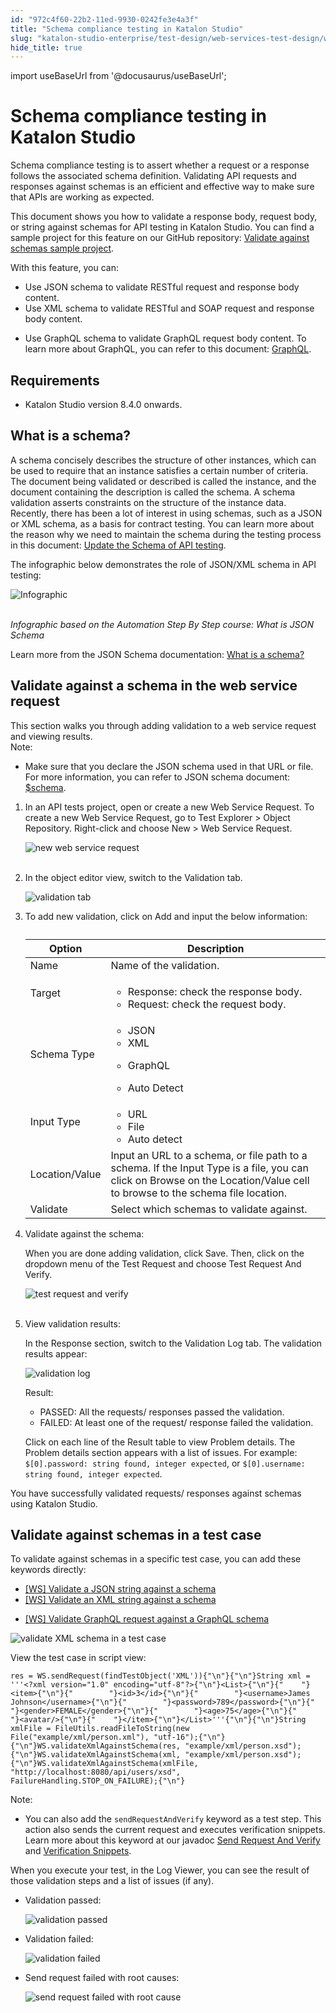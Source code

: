 ```yaml
---
id: "972c4f60-22b2-11ed-9930-0242fe3e4a3f"
title: "Schema compliance testing in Katalon Studio"
slug: "katalon-studio-enterprise/test-design/web-services-test-design/working-with-apiweb-services-project/schema-compliance-testing-in-katalon-studio"
hide_title: true
---
```

import useBaseUrl from '@docusaurus/useBaseUrl';


# <a id="id" class="anchor_top_offset"/><a id="ariaid-title1" class="anchor_top_offset"/>Schema compliance testing in Katalon Studio

<p xmlns="http://www.w3.org/1999/xhtml" className="p">Schema compliance testing is to assert whether a request or a response follows the associated schema definition. Validating API requests and responses against schemas is an efficient and effective way to make sure that APIs are working as expected.</p> 
<p xmlns="http://www.w3.org/1999/xhtml" className="p">This document shows you how to validate a response body, request body, or string against schemas for API testing in Katalon Studio. You can find a sample project for this feature on our GitHub repository: <a className="xref j-external-link" href="https://github.com/katalon-studio-samples/studio-schema-validation-example" target="_blank">Validate against schemas sample project</a>.</p> 
<p xmlns="http://www.w3.org/1999/xhtml" className="p">With this feature, you can:</p> 
<ul xmlns="http://www.w3.org/1999/xhtml" className="ul"><li className="li">Use JSON schema to validate RESTful request and response body content.</li><li className="li">Use XML schema to validate RESTful and SOAP request and response body content.</li><li className="li"><p className="p">Use GraphQL schema to validate GraphQL request body content. To learn more about GraphQL, you can refer to this document: <a className="xref" href="#">GraphQL</a>.</p></li></ul> 

## Requirements

<div xmlns="http://www.w3.org/1999/xhtml" className="p"><ul className="ul"><li className="li"><p className="p">Katalon Studio version 8.4.0 onwards.</p></li></ul></div>

## <a id="id_1" class="anchor_top_offset"/>What is a schema?

<p xmlns="http://www.w3.org/1999/xhtml" className="p">A schema concisely describes the structure of other instances, which can be used to require that an instance satisfies a certain number of criteria. The document being validated or described is called the instance, and the document containing the description is called the schema. A schema validation asserts constraints on the structure of the instance data. Recently, there has been a lot of interest in using schemas, such as a JSON or XML schema, as a basis for contract testing. You can learn more about the reason why we need to maintain the schema during the testing process in this document: <a className="xref" href="/docs/katalon-studio-enterprise/test-design/web-services-test-design/introduction-to-api-testing#id_22">Update the Schema of API testing</a>.</p> 
<p xmlns="http://www.w3.org/1999/xhtml" className="p">The infographic below demonstrates the role of JSON/XML schema in API testing:</p> 
<p xmlns="http://www.w3.org/1999/xhtml" className="p"><img className="image" src={useBaseUrl("https://github.com/katalon-studio/docs-images/raw/master/katalon-studio/docs/schema-validation/Validate-Format.png")} width={500} alt="Infographic" /><br /><br /></p> 
<p xmlns="http://www.w3.org/1999/xhtml" className="p"><em className="ph i">Infographic based on the Automation Step By Step course: What is JSON Schema</em></p> 
<p xmlns="http://www.w3.org/1999/xhtml" className="p">Learn more from the JSON Schema documentation: <a className="xref j-external-link" href="https://json-schema.org/understanding-json-schema/about.html#about" target="_blank">What is a schema?</a> </p> 

## <a id="id_2" class="anchor_top_offset"/>Validate against a schema in the web service request

<div xmlns="http://www.w3.org/1999/xhtml" className="p">This section walks you through adding validation to a web service request and viewing results.<div className="note note note_note"><span className="note__title">Note:</span> 
    <ul className="ul"><li className="li">
        <p className="p">Make sure that you declare the JSON schema used in that URL or file. For more information, you can refer to JSON schema document: <a className="xref j-external-link" href="https://json-schema.org/understanding-json-schema/reference/schema.html#schema" target="_blank">$schema</a>.</p>
      </li></ul>
  </div></div>
<ol xmlns="http://www.w3.org/1999/xhtml" className="ol"><li className="li">     <p className="p">In an API tests project, open or create a new <span className="ph uicontrol">Web Service Request</span>. To create a new <span className="ph uicontrol">Web Service Request</span>, go to <span className="ph uicontrol">Test Explorer</span> &gt; <span className="ph uicontrol">Object Repository</span>. Right-click and choose <span className="ph uicontrol">New</span> &gt; <span className="ph uicontrol">Web Service Request</span>.</p>     <p className="p"> <img className="image" src={useBaseUrl("https://github.com/katalon-studio/docs-images/raw/master/katalon-studio/docs/schema-validation/new-web-service-request.png")} width={500} alt="new web service request" /><br /><br />     </p>   </li><li className="li">     <p className="p">In the object editor view, switch to the <span className="ph uicontrol">Validation</span> tab.</p>     <p className="p"><img className="image" src={useBaseUrl("/9721c810-22b2-11ed-9930-0242fe3e4a3f.png")} alt="validation tab" />     </p>   </li><li className="li">     <p className="p">To add new validation, click on <span className="ph uicontrol">Add</span> and input the below information:</p>     <table className="table"><caption /><colgroup><col /><col /></colgroup><thead className="thead"><tr className><th className="entry anchor_top_offset" id="id_2__entry__1">Option</th><th className="entry anchor_top_offset" id="id_2__entry__2">Description</th></tr></thead><tbody className="tbody"><tr className><td className="entry" headers="id_2__entry__1 id_2__entry__2 ">Name</td><td className="entry" headers="id_2__entry__1 id_2__entry__2 ">Name of the validation.</td></tr><tr className><td className="entry" headers="id_2__entry__1 id_2__entry__2 ">Target</td><td className="entry" headers="id_2__entry__1 id_2__entry__2 ">             <ul className="ul"><li className="li">Response: check the response body.</li><li className="li">Request: check the request body.</li></ul>           </td></tr><tr className><td className="entry" headers="id_2__entry__1 id_2__entry__2 ">Schema Type</td><td className="entry" headers="id_2__entry__1 id_2__entry__2 ">             <ul className="ul"><li className="li">JSON</li><li className="li">XML</li><li className="li">                 <p className="p">GraphQL</p>               </li><li className="li">Auto Detect</li></ul>           </td></tr><tr className><td className="entry" headers="id_2__entry__1 id_2__entry__2 ">Input Type</td><td className="entry" headers="id_2__entry__1 id_2__entry__2 ">             <ul className="ul"><li className="li">URL</li><li className="li">File</li><li className="li">Auto detect</li></ul>           </td></tr><tr className><td className="entry" headers="id_2__entry__1 id_2__entry__2 ">Location/Value</td><td className="entry" headers="id_2__entry__1 id_2__entry__2 ">Input an URL to a schema, or file path to a schema. If the <span className="ph uicontrol">Input Type</span> is a file, you can click on <span className="ph uicontrol">Browse</span> on the <span className="ph uicontrol">Location/Value</span> cell to browse to the schema file location.</td></tr><tr className><td className="entry" headers="id_2__entry__1 id_2__entry__2 ">Validate</td><td className="entry" headers="id_2__entry__1 id_2__entry__2 ">Select which schemas to validate against.</td></tr></tbody></table>   </li><li className="li">     <p className="p">Validate against the schema:</p>     <p className="p">When you are done adding validation, click <span className="ph uicontrol">Save</span>. Then, click on the dropdown menu of the <span className="ph uicontrol">Test Request</span> and choose <span className="ph uicontrol">Test Request And Verify</span>.</p>     <p className="p"> <img className="image" src={useBaseUrl("https://github.com/katalon-studio/docs-images/raw/master/katalon-studio/docs/schema-validation/test-request-and-verify.png")} width={250} alt="test request and verify" /><br /><br />     </p>   </li><li className="li">     <p className="p">View validation results:</p>     <p className="p">In the <span className="ph uicontrol">Response</span> section, switch to the <span className="ph uicontrol">Validation Log</span> tab. The validation results appear:</p>     <p className="p"><img className="image" src={useBaseUrl("/9723eaf0-22b2-11ed-9930-0242fe3e4a3f.png")} alt="validation log" /></p>     <div className="p"> <span className="ph uicontrol">Result</span>: <ul className="ul"><li className="li"><span className="ph uicontrol">PASSED</span>: All the requests/ responses passed the validation.</li><li className="li"><span className="ph uicontrol">FAILED</span>: At least one of the request/ response failed the validation.</li></ul></div>     <p className="p">Click on each line of the <span className="ph uicontrol">Result</span> table to view <span className="ph uicontrol">Problem details</span>. The <span className="ph uicontrol">Problem details</span> section appears with a list of issues. For example: <code className="ph codeph">$[0].password: string found, integer expected</code>, or <code className="ph codeph">$[0].username: string found, integer expected</code>.</p>   </li></ol> 
<p xmlns="http://www.w3.org/1999/xhtml" className="p">You have successfully validated requests/ responses against schemas using Katalon Studio.</p> 

## <a id="id_3" class="anchor_top_offset"/>Validate against schemas in a test case

<p xmlns="http://www.w3.org/1999/xhtml" className="p">To validate against schemas in a specific test case, you can add these keywords directly:</p> 
<ul xmlns="http://www.w3.org/1999/xhtml" className="ul"><li className="li"><a className="xref" href="#">[WS] Validate a JSON string against a schema</a>   </li><li className="li"><a className="xref" href="#">[WS] Validate an XML string against a schema</a>   </li><li className="li">     <p className="p"><a className="xref" href="/docs/katalon-studio-enterprise/keywords/web-service-keywords/ws-validate-graphql-request-against-a-graphql-schema">[WS] Validate GraphQL request against a GraphQL schema</a></p>   </li></ul> 
<p xmlns="http://www.w3.org/1999/xhtml" className="p"><img className="image" src={useBaseUrl("/97299040-22b2-11ed-9930-0242fe3e4a3f.png")} alt="validate XML schema in a test case" /></p> 
<p xmlns="http://www.w3.org/1999/xhtml" className="p"> View the test case in script view: </p> 
<pre xmlns="http://www.w3.org/1999/xhtml" className="pre codeblock"><code>res = WS.sendRequest(findTestObject('XML')){"\n"}{"\n"}String xml = '''&lt;?xml version="1.0" encoding="utf-8"?&gt;{"\n"}&lt;List&gt;{"\n"}{"    "}&lt;item&gt;{"\n"}{"        "}&lt;id&gt;3&lt;/id&gt;{"\n"}{"        "}&lt;username&gt;James Johnson&lt;/username&gt;{"\n"}{"        "}&lt;password&gt;789&lt;/password&gt;{"\n"}{"        "}&lt;gender&gt;FEMALE&lt;/gender&gt;{"\n"}{"        "}&lt;age&gt;75&lt;/age&gt;{"\n"}{"        "}&lt;avatar/&gt;{"\n"}{"    "}&lt;/item&gt;{"\n"}&lt;/List&gt;'''{"\n"}{"\n"}String xmlFile = FileUtils.readFileToString(new File("example/xml/person.xml"), "utf-16");{"\n"}{"\n"}WS.validateXmlAgainstSchema(res, "example/xml/person.xsd");{"\n"}WS.validateXmlAgainstSchema(xml, "example/xml/person.xsd");{"\n"}WS.validateXmlAgainstSchema(xmlFile, "http://localhost:8080/api/users/xsd", FailureHandling.STOP_ON_FAILURE);{"\n"}</code></pre> 
<div xmlns="http://www.w3.org/1999/xhtml" className="note note note_note"><span className="note__title">Note:</span> 
  <ul className="ul"><li className="li">You can also add the <code className="ph codeph">sendRequestAndVerify</code> keyword as a test step. This action also sends the current request and executes verification snippets. Learn more about this keyword at our javadoc <a className="xref j-external-link" href="https://docs.katalon.com/javadoc/com/kms/katalon/core/webservice/keyword/builtin/SendRequestAndVerifyKeyword.html" target="_blank">Send Request And Verify</a> and <a className="xref" href="/docs/katalon-studio-enterprise/test-design/web-services-test-design/working-with-apiweb-services-project/verification-snippets">Verification Snippets</a>.</li></ul>
</div>
<p xmlns="http://www.w3.org/1999/xhtml" className="p">When you execute your test, in the <span className="ph uicontrol">Log Viewer</span>, you can see the result of those validation steps and a list of issues (if any).</p> 
<ul xmlns="http://www.w3.org/1999/xhtml" className="ul"><li className="li">     <p className="p">Validation passed:</p>     <p className="p"><img className="image" src={useBaseUrl("/97287ed0-22b2-11ed-9930-0242fe3e4a3f.png")} alt="validation passed" />     </p>   </li><li className="li">     <p className="p">Validation failed:</p>     <p className="p"><img className="image" src={useBaseUrl("/97274650-22b2-11ed-9930-0242fe3e4a3f.png")} alt="validation failed" />     </p>   </li><li className="li">     <p className="p">Send request failed with root causes:</p>     <p className="p"><img className="image" src={useBaseUrl("/9725e6c0-22b2-11ed-9930-0242fe3e4a3f.png")} alt="send request failed with root cause" />     </p>   </li></ul> 
